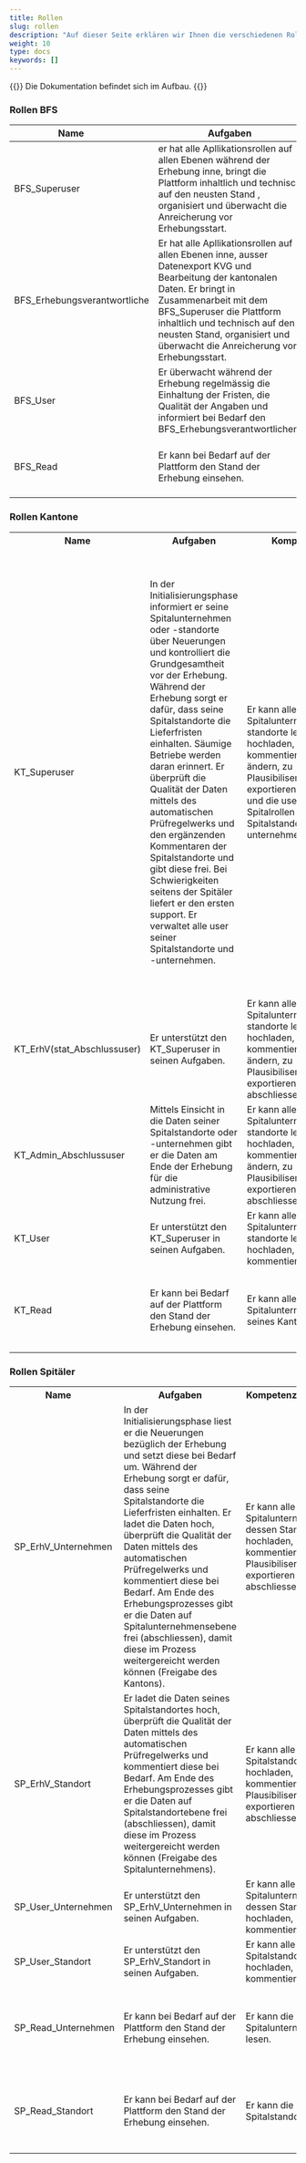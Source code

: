 ```yaml
---
title: Rollen
slug: rollen
description: "Auf dieser Seite erklären wir Ihnen die verschiedenen Rollen, die es auf der Plattform gibt."
weight: 10
type: docs
keywords: []
---
```


{{<alert color="info">}}
Die Dokumentation befindet sich im Aufbau.
{{</alert>}}

### Rollen BFS

| <div style="width:200px"> Name </div> | Aufgaben | <div style="width:120px"> Kompetenzen </div> | <div style="width:120px"> Verantwortung </div> |
|---|---|---|---|
| BFS_Superuser | er hat alle Apllikationsrollen auf allen Ebenen während der Erhebung inne, bringt die Plattform inhaltlich und technisch auf den neusten Stand , organisiert und überwacht die Anreicherung vor Erhebungsstart. | Er kann alle Daten lesen, hochladen, kommentieren, Prüfstati ändern, abschliessen, exportieren und alle user verwalten. | Sicherstellen der korrekten Funktionsfähigkeit der Plattform vor, während und nach der Erhebung und nötigenfalls Eingriff auf allen Ebenen. |
| BFS_Erhebungsverantwortliche | Er hat alle Apllikationsrollen auf allen Ebenen inne, ausser Datenexport KVG und Bearbeitung der kantonalen Daten. Er bringt in Zusammenarbeit mit dem BFS_Superuser die Plattform inhaltlich und technisch auf den neusten Stand, organisiert und überwacht die Anreicherung vor Erhebungsstart. | Er kann alle Daten lesen, hochladen, kommentieren, Prüfstati ändern, abschliessen, exportieren und alle user verwalten, ausser die KVG Daten und die kantonalen Daten. | Er vertritt den Superuser und garantiert in Zusammenarbeit mit dem BFS_superuser einen reibungslosen Ablauf der Datenerhebung. |
| BFS_User | Er überwacht während der Erhebung regelmässig die Einhaltung der Fristen, die Qualität der Angaben und informiert bei Bedarf den BFS_Erhebungsverantwortlichen. | Er kann alle Daten lesen, hochladen, kommentieren, Prüfstati ändern, abschliessen, exportieren. | Er unterstützt den BFS_Erhebungsverantwortlichen bei der Überwachung eines reibungslosen Ablaufs der Erhebung. |
| BFS_Read | Er kann bei Bedarf auf der Plattform den Stand der Erhebung einsehen. | Er kann alle Daten aller Spitalunternehmen und -standorte lesen. | Er unterliegt der Schweigepflicht und darf keine Information über gelesene Informationen auf der Plattform Unbefugten mitteilen |

### Rollen Kantone

<table style="width:100%">
  <tr>
    <th style="width:22%"> Name </div></th>
    <th> Aufgaben </th>
    <th style="width:20%"> Kompetenzen </div> </th>
    <th style="width:32%"> Verantwortung </div> </th>
  </tr>
  <tr>
    <td> KT_Superuser </td>
    <td> In der Initialisierungsphase informiert er seine Spitalunternehmen oder -standorte über Neuerungen und kontrolliert die Grundgesamtheit vor der Erhebung. Während der Erhebung sorgt er dafür, dass seine Spitalstandorte die Lieferfristen einhalten. Säumige Betriebe werden daran erinnert. Er überprüft die Qualität der Daten mittels des automatischen Prüfregelwerks und den ergänzenden Kommentaren der Spitalstandorte und gibt diese frei. Bei Schwierigkeiten seitens der Spitäler liefert er den ersten support. Er verwaltet alle user seiner Spitalstandorte und -unternehmen. </td>
    <td> Er kann alle Daten seiner Spitalunternehmen und- standorte lesen, hochladen, kommentieren, Prüfstati ändern, zu Plausibiliserungszwecken exportieren, abschliessen und die user aller Spitalrollen seiner Spitalstandorte und -unternehmen verwalten. </td>
    <td> Er sorgt dafür, dass die Erhebung in den Spitalunternehmen innerhalb seines Zuständigkeitsgebiets durchgeführt wird und informiert diese über anstehende Neuerungen. Bei konzeptuellen, technischen oder inhaltlichen Fragen sind die Kantone erste Anlaufstelle. Sie führen Eingangskontrollen sowie Rückfragen durch und besorgen das Mahnwesen. Bis Ende Juni des Erhebungsjahres sorgt der Kanton dafür, dass die verlangten Informationen aller im Kanton ansässigen Spitalunternehmen und -standorten mit gesundheitspolizeilicher Betriebsbewilligung korrekt und vollständig vorliegen. Die vom Spitalunternehmen angegebenen Begründungen bei Fehlermeldungen auf dem Prüfprotokoll werden vom Kanton auf ihre Plausibilität hin überprüft und akzeptiert. </td>
  </tr>
  <tr>
    <td> KT_ErhV(stat_Abschlussuser) </td>
    <td> Er unterstützt den KT_Superuser in seinen Aufgaben. </td>
    <td> Er kann alle Daten seiner Spitalunternehmen und- standorte lesen, hochladen, kommentieren, Prüfstati ändern, zu Plausibiliserungszwecken exportieren, abschliessen. </td>
    <td> Die kantonale Erhebungsstelle gibt für das betroffene Erhebungsjahr Ende Juli die Daten der Spitalunternehmen auf ihrem Hoheitsgebiet für die Nutzung nach BStatG frei. </td>
  </tr>
  <tr>
    <td> KT_Admin_Abschlussuser </td>
    <td> Mittels Einsicht in die Daten seiner Spitalstandorte oder -unternehmen gibt er die Daten am Ende der Erhebung für die administrative Nutzung frei. </td>
    <td> Er kann alle Daten seiner Spitalunternehmen und- standorte lesen, hochladen, kommentieren, Prüfstati ändern, zu Plausibiliserungszwecken exportieren, abschliessen. </td>
    <td> Das kantonale Gesundheitsamt gibt für das betroffene Erhebungsjahr Ende Juli die Daten der Spitalunternehmen auf ihrem Hoheitsgebiet für die Nutzung nach KVG frei. </td>   
  </tr>
  <tr>
    <td> KT_User </td>
    <td> Er unterstützt den KT_Superuser in seinen Aufgaben. </td>
    <td> Er kann alle Daten seiner Spitalunternehmen und- standorte lesen, hochladen, kommentieren. </td>
    <td> Er unterstützt den KT_Superuser in seinen Aufgaben. </td>
  </tr>
  <tr>
    <td> KT_Read </td>
    <td> Er kann bei Bedarf auf der Plattform den Stand der Erhebung einsehen. </td>
    <td> Er kann alle Daten aller Spitalunternehmen seines Kantons lesen. </td>
    <td> Er unterliegt der Schweigepflicht und darf keine Information über gelesene Informationen auf der Plattform Unbefugten mitteilen. </td>
  </tr>
</table>

### Rollen Spitäler
 
<table>
  <tr>
    <th><div style="width:155px"> Name </div></th>
    <th> Aufgaben </th>
    <th> <div style="width:110px"> Kompetenzen </div> </th>
    <th> <div style="width:120px"> Verantwortung </div> </th>
  </tr>
  <tr>
    <td>SP_ErhV_Unternehmen </td>
    <td> In der Initialisierungsphase liest er die Neuerungen bezüglich der Erhebung und setzt diese bei Bedarf um. Während der Erhebung sorgt er dafür, dass seine Spitalstandorte die Lieferfristen einhalten. Er ladet die Daten hoch, überprüft die Qualität der Daten mittels des automatischen Prüfregelwerks und kommentiert diese bei Bedarf. Am Ende des Erhebungsprozesses gibt er die Daten auf Spitalunternehmensebene frei (abschliessen), damit diese im Prozess weitergereicht werden können (Freigabe des Kantons). </td>
    <td> Er kann alle Daten seines Spitalunternehmen und dessen Standorte lesen, hochladen, kommentieren, zu Plausibiliserungszwecken exportieren und abschliessen. </td>
    <td> Er sorgt dafür, dass die Daten seines Spitalunternehmens innerhalb der vorgegebenen Frist und in guter Qualität vorliegen und gibt diese auf Ebene Spitalunternehmen frei. </td>
  </tr>
  <tr>
    <td>SP_ErhV_Standort</td>
    <td> Er ladet die Daten seines Spitalstandortes hoch, überprüft die Qualität der Daten mittels des automatischen Prüfregelwerks und kommentiert diese bei Bedarf. Am Ende des Erhebungsprozesses gibt er die Daten auf Spitalstandortebene frei (abschliessen), damit diese im Prozess weitergereicht werden können (Freigabe des Spitalunternehmens). </td>
    <td> Er kann alle Daten seines Spitalstandorts lesen, hochladen, kommentieren, zu Plausibiliserungszwecken exportieren und abschliessen. </td>
    <td> Er sorgt dafür, dass die Daten seines Spitalstandorts innerhalb der vorgegebenen Frist und in guter Qualität vorliegen und gibt diese auf Ebene Spitalstandort frei. </td>
  </tr>
  <tr>
    <td> SP_User_Unternehmen </td>
    <td> Er unterstützt den SP_ErhV_Unternehmen in seinen Aufgaben. </td>
    <td> Er kann alle Daten seines Spitalunternehms und dessen Standorte lesen, hochladen, kommentieren. </td>
    <td> Er unterstützt den SP_ErhV_Unternehmen in seinen Aufgaben. </td>
  </tr>
  <tr>
    <td> SP_User_Standort </td>
    <td> Er unterstützt den SP_ErhV_Standort in seinen Aufgaben. </td>
    <td> Er kann alle Daten seines Spitalstandorts lesen, hochladen, kommentieren. </td>
    <td> Er unterstützt den SP_ErhV_Standort in seinen Aufgaben. </td>
  </tr>
  <tr>
    <td> SP_Read_Unternehmen </td>
    <td> Er kann bei Bedarf auf der Plattform den Stand der Erhebung einsehen. </td>
    <td> Er kann die Daten seines Spitalunternehmens lesen. </td>
    <td> Er unterliegt der Schweigepflicht und darf keine Information über gelesene Informationen auf der Plattform Unbefugten mitteilen. </td>
  </tr>
  <tr>
    <td> SP_Read_Standort </td>
    <td> Er kann bei Bedarf auf der Plattform den Stand der Erhebung einsehen. </td>
    <td> Er kann die Daten seines Spitalstandorts lesen. </td>
    <td> Er unterliegt der Schweigepflicht und darf keine Information über gelesene Informationen auf der Plattform Unbefugten mitteilen. </td>
  </tr>
</table>

<!-- 

  <tr>
    <td> </td>
    <td> </td>
    <td> </td>
    <td> </td>
  </tr>

  -->